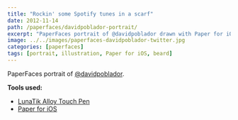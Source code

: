 ```yaml
---
title: "Rockin' some Spotify tunes in a scarf"
date: 2012-11-14
path: /paperfaces/davidpoblador-portrait/
excerpt: "PaperFaces portrait of @davidpoblador drawn with Paper for iOS on an iPad."
image: ../../images/paperfaces-davidpoblador-twitter.jpg
categories: [paperfaces]
tags: [portrait, illustration, Paper for iOS, beard]
---
```


PaperFaces portrait of [@davidpoblador](https://twitter.com/davidpoblador).

**Tools used:**

- [LunaTik Alloy Touch Pen](https://www.amazon.com/gp/product/B00821TR7G/ref=as_li_ss_tl?ie=UTF8&tag=mademist-20&linkCode=as2&camp=1789&creative=390957&creativeASIN=B00821TR7G)
- [Paper for iOS](https://paper.bywetransfer.com/)

